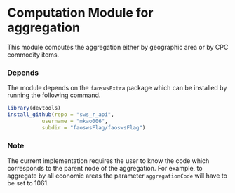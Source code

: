 # Computation Module for aggregation

This module computes the aggregation either by geographic area or by
CPC commodity items.

### Depends

The module depends on the `faoswsExtra` package which can be installed
by running the following command.

```r
library(devtools)
install_github(repo = "sws_r_api", 
	       username = "mkao006", 
	       subdir = "faoswsFlag/faoswsFlag")
```

### Note

The current implementation requires the user to know the code which
corresponds to the parent node of the aggregation. For example, to
aggregate by all economic areas the parameter `aggregationCode` will
have to be set to 1061.